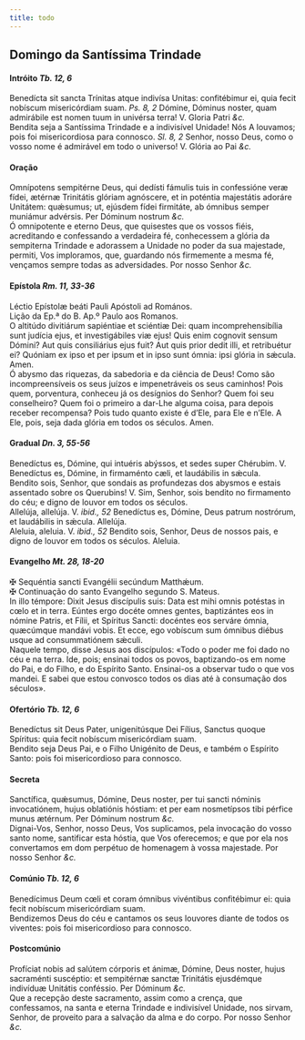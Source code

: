 ```yaml
---
title: todo
---
```

<h2 class="text-center">Domingo da Santíssima Trindade</h2>

<h4 class="text-center">Intróito <em>Tb. 12, 6</em></h4>
<div class="container-fluid">
<div class="row">
<div class="dropcap text-justify">
Benedícta sit sancta Trínitas atque indivísa Unitas: confitébimur ei, quia fecit nobíscum misericórdiam suam. <em>Ps. 8, 2</em> Dómine, Dóminus noster, quam admirábile est nomen tuum in univérsa terra!
V. Gloria Patri <em>&c.</em>
</div>
<div class="dropcap text-justify">
Bendita seja a Santíssima Trindade e a indivisível Unidade! Nós A louvamos; pois foi misericordiosa para connosco. <em>Sl. 8, 2</em> Senhor, nosso Deus, como o vosso nome é admirável em todo o universo!
V. Glória ao Pai <em>&c.</em>
</div>
</div>
</div>

<h4 class="text-center">Oração</h4>
<div class="container-fluid">
<div class="row">
<div class="dropcap text-justify">
Omnípotens sempitérne Deus, qui dedísti fámulis tuis in confessióne veræ fídei, ætérnæ Trinitátis glóriam agnóscere, et in poténtia majestátis adoráre Unitátem: quǽsumus; ut, ejúsdem fídei firmitáte, ab ómnibus semper muniámur advérsis. Per Dóminum nostrum <em>&c.</em>
</div>
<div class="dropcap text-justify">
Ó omnipotente e eterno Deus, que quisestes que os vossos fiéis, acreditando e confessando a verdadeira fé, conhecessem a glória da sempiterna Trindade e adorassem a Unidade no poder da sua majestade, permiti, Vos imploramos, que, guardando nós firmemente a mesma fé, vençamos sempre todas as adversidades. Por nosso Senhor <em>&c.</em>
</div>
</div>
</div>

<h4 class="text-center">Epístola <em>Rm. 11, 33-36</em></h4>
<div class="container-fluid">
<div class="row">
<div class="text-justify">
Léctio Epístolæ beáti Pauli Apóstoli ad Romános.
</div>
<div class="text-justify">
Lição da Ep.ª do B. Ap.º Paulo aos Romanos.
</div>
<div class="dropcap text-justify">
O altitúdo divitiárum sapiéntiae et sciéntiæ Dei: quam incomprehensibília sunt judícia ejus, et investigábiles viæ ejus! Quis enim cognovit sensum Dómini? Aut quis consiliárius ejus fuit? Aut quis prior dedit illi, et retribuétur ei? Quóniam ex ipso et per ipsum et in ipso sunt ómnia: ipsi glória in sǽcula. Amen.
</div>
<div class="dropcap text-justify">
Ó abysmo das riquezas, da sabedoria e da ciência de Deus! Como são incompreensíveis os seus juízos e impenetráveis os seus caminhos! Pois quem, porventura, conheceu já os desígnios do Senhor? Quem foi seu conselheiro? Quem foi o primeiro a dar-Lhe alguma coisa, para depois receber recompensa? Pois tudo quanto existe é d’Ele, para Ele e n’Ele. A Ele, pois, seja dada glória em todos os séculos. Amen.
</div>
</div>
</div>

<h4 class="text-center">Gradual <em>Dn. 3, 55-56</em></h4>
<div class="container-fluid">
<div class="row">
<div class="dropcap text-justify">
Benedíctus es, Dómine, qui intuéris abýssos, et sedes super Chérubim. V. Benedíctus es, Dómine, in firmaménto cæli, et laudábilis in sǽcula.
</div>
<div class="dropcap text-justify">
Bendito sois, Senhor, que sondais as profundezas dos abysmos e estais assentado sobre os Querubins! V. Sim, Senhor, sois bendito no firmamento do céu; e digno de louvor em todos os séculos.
</div>
<div class="text-justify">
Allelúja, allelúja. V. <em>ibid., 52</em> Benedíctus es, Dómine, Deus patrum nostrórum, et laudábilis in sǽcula. Allelúja.
</div>
<div class="text-justify">
Aleluia, aleluia. V. <em>ibid., 52</em> Bendito sois, Senhor, Deus de nossos pais, e digno de louvor em todos os séculos. Aleluia.
</div>
</div>
</div>

<h4 class="text-center">Evangelho <em>Mt. 28, 18-20</em></h4>
<div class="container-fluid">
<div class="row">
<div class="text-justify">
<span class="text-danger">&#10016;</span> Sequéntia sancti Evangélii secúndum Matthǽum.
</div>
<div class="text-justify">
<span class="text-danger">&#10016;</span> Continuação do santo Evangelho segundo S. Mateus.
</div>
<div class="dropcap text-justify">
In illo témpore: Dixit Jesus discípulis suis: Data est mihi omnis potéstas in cœlo et in terra. Eúntes ergo docéte omnes gentes, baptizántes eos in nómine Patris, et Fílii, et Spíritus Sancti: docéntes eos serváre ómnia, quæcúmque mandávi vobis. Et ecce, ego vobíscum sum ómnibus diébus usque ad consummatiónem sǽculi.
</div>
<div class="dropcap text-justify">
Naquele tempo, disse Jesus aos discípulos: «Todo o poder me foi dado no céu e na terra. Ide, pois; ensinai todos os povos, baptizando-os em nome do Pai, e do Filho, e do Espírito Santo. Ensinai-os a observar tudo o que vos mandei. E sabei que estou convosco todos os dias até à consumação dos séculos».
</div>
</div>
</div>

<h4 class="text-center">Ofertório <em>Tb. 12, 6</em></h4>
<div class="container-fluid">
<div class="row">
<div class="dropcap text-justify">
Benedíctus sit Deus Pater, unigenitúsque Dei Fílius, Sanctus quoque Spíritus: quia fecit nobíscum misericórdiam suam.
</div>
<div class="dropcap text-justify">
Bendito seja Deus Pai, e o Filho Unigénito de Deus, e também o Espírito Santo: pois foi misericordioso para connosco.
</div>
</div>
</div>

<h4 class="text-center">Secreta</h4>
<div class="container-fluid">
<div class="row">
<div class="dropcap text-justify">
Sanctífica, quǽsumus, Dómine, Deus noster, per tui sancti nóminis invocatiónem, hujus oblatiónis hóstiam: et per eam nosmetípsos tibi pérfice munus ætérnum. Per Dóminum nostrum <em>&c.</em>
</div>
<div class="dropcap text-justify">
Dignai-Vos, Senhor, nosso Deus, Vos suplicamos, pela invocação do vosso santo nome, santificar esta hóstia, que Vos oferecemos; e que por ela nos convertamos em dom perpétuo de homenagem à vossa majestade. Por nosso Senhor <em>&c.</em>
</div>
</div>
</div>

<h4 class="text-center">Comúnio <em>Tb. 12, 6</em></h4>
<div class="container-fluid">
<div class="row">
<div class="dropcap text-justify">
Benedícimus Deum cœli et coram ómnibus vivéntibus confitébimur ei: quia fecit nobíscum misericórdiam suam.
</div>
<div class="dropcap text-justify">
Bendizemos Deus do céu e cantamos os seus louvores diante de todos os viventes: pois foi misericordioso para connosco.
</div>
</div>
</div>

<h4 class="text-center">Postcomúnio</h4>
<div class="container-fluid">
<div class="row">
<div class="dropcap text-justify">
Profíciat nobis ad salútem córporis et ánimæ, Dómine, Deus noster, hujus sacraménti suscéptio: et sempitérnæ sanctæ Trinitátis ejusdémque indivíduæ Unitátis conféssio. Per Dóminum <em>&c.</em>
</div>
<div class="dropcap text-justify">
Que a recepção deste sacramento, assim como a crença, que confessamos, na santa e eterna Trindade e indivisível Unidade, nos sirvam, Senhor, de proveito para a salvação da alma e do corpo. Por nosso Senhor <em>&c.</em>
</div>
</div>
</div>
